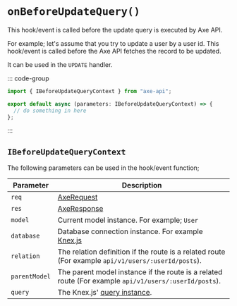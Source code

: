 # `onBeforeUpdateQuery()`

This hook/event is called before the update query is executed by Axe API.

For example; let's assume that you try to update a user by a user id. This hook/event is called before the Axe API fetches the record to be updated.

It can be used in the `UPDATE` handler.

::: code-group

```ts [app/v1/Hooks/User/onBeforeUpdateQuery.ts]
import { IBeforeUpdateQueryContext } from "axe-api";

export default async (parameters: IBeforeUpdateQueryContext) => {
  // do something in here
};
```

:::

## `IBeforeUpdateQueryContext`

The following parameters can be used in the hook/event function;

| Parameter     | Description                                                                                                                             |
| ------------- | --------------------------------------------------------------------------------------------------------------------------------------- |
| `req`         | [AxeRequest](/reference/axe-request)                                                                                                    |
| `res`         | [AxeResponse](/reference/axe-response)                                                                                                  |
| `model`       | Current model instance. For example; `User`                                                                                             |
| `database`    | Database connection instance. For example <a href="http://knexjs.org/#Installation-client" target="_blank" rel="noreferrer">Knex.js</a> |
| `relation`    | The relation definition if the route is a related route (For example `api/v1/users/:userId/posts`).                                     |
| `parentModel` | The parent model instance if the route is a related route (For example `api/v1/users/:userId/posts`).                                   |
| `query`       | The Knex.js' <a href="http://knexjs.org/#Builder-wheres" target="_blank" rel="noreferrer">query instance</a>.                           |
